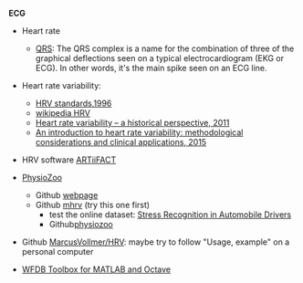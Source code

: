**ECG**

- Heart rate
  - [QRS](https://en.wikipedia.org/wiki/QRS_complex): The QRS complex is a name for the combination of three of the graphical deflections seen on a typical electrocardiogram (EKG or ECG). In other words, it's the main spike seen on an ECG line.

- Heart rate variability:
  - [HRV standards,1996](https://www.ncbi.nlm.nih.gov/pubmed/8737210)
  - [wikipedia HRV](https://en.wikipedia.org/wiki/Heart_rate_variability)
  - [Heart rate variability – a historical perspective, 2011](https://www.frontiersin.org/articles/10.3389/fphys.2011.00086/full)
  - [An introduction to heart rate variability: methodological considerations and clinical applications, 2015](https://www.frontiersin.org/articles/10.3389/fphys.2015.00055/full#B1)
  
 - HRV software [ARTiiFACT](http://www.artiifact.de/)
 - [PhysioZoo](https://physiozoo.com/)
    - Github [webpage](https://github.com/physiozoo)
    - Github [mhrv](https://github.com/physiozoo/mhrv) (try this one first)
      - test the online dataset: [Stress Recognition in Automobile Drivers](https://physionet.org/physiobank/database/drivedb/)
      - Github[physiozoo](https://github.com/physiozoo/physiozoo)
 - Github [MarcusVollmer/HRV](https://github.com/MarcusVollmer/HRV): maybe try to follow "Usage, example" on a personal computer
 - [WFDB Toolbox for MATLAB and Octave](https://www.physionet.org/physiotools/matlab/wfdb-app-matlab/)
